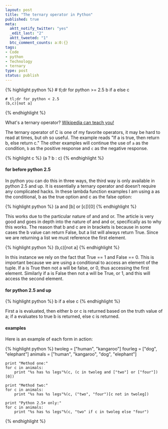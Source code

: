 ```yaml
---
layout: post
title: "The ternary operator in Python"
published: true
meta:
  aktt_notify_twitter: "yes"
  _edit_last: "2"
  aktt_tweeted: "1"
  btc_comment_counts: a:0:{}
tags:
- Code
- python
- Technology
- ternary
type: post
status: publish
---
```


{% highlight python %}
    # tl;dr for python >= 2.5
    b if a else c

    # tl;dr for python < 2.5
    (b,c)[not a]
{% endhighlight %}

What's a ternary operator? [Wikipedia can teach you!](http://en.wikipedia.org/wiki/Ternary_operation)

The ternary operator of C is one of my favorite operators, it may be hard to read at times, but oh so useful. The example reads "If a is true, then return b, else return c." The other examples will continue the use of `a` as the condition, `b` as the positive response and `c` as the negative response.

{% highlight c %}
    (a ? b : c)
{% endhighlight %}

#### for before python 2.5

In python you can do this in three ways, the third way is only available in python 2.5 and up. It is essentially a ternary operator and doesn’t require any complicated hacks. In these lambda function examples I am using a as the conditional, b as the true option and c as the false option:


{% highlight python %}
    (a and [b] or [c])[0]
{% endhighlight %}

This works due to the particular nature of and and or. The article is very good and goes in depth into the nature of and and or, specifically as to why this works. The reason that b and c are in brackets is because in some cases the b value can return False, but a list will always return True. Since we are returning a list we must reference the first element.

{% highlight python %}
    (b,c)[not a]
{% endhighlight %}

In this instance we rely on the fact that True == 1 and False == 0. This is important because we are using a conditional to access an element of the tuple. If a is True then not a will be false, or 0, thus accessing the first element. Similarly if a is False then not a will be True, or 1, and this will access the second element.

#### for python 2.5 and up

{% highlight python %}
    b if a else c
{% endhighlight %}

First a is evaluated, then either b or c is returned based on the truth value of a; if a evaluates to true b is returned, else c is returned.


#### examples

Here is an example of each form in action:

{% highlight python %}
    twoleg = ["human", "kangaroo"]
    fourleg = ["dog", "elephant"]
    animals = ["human", "kangaroo", "dog", "elephant"]

    print "Method one:"
    for c in animals:
        print "%s has %s legs"%(c, (c in twoleg and ["two"] or ["four"])[0])

    print "Method two:"
    for c in animals:
        print "%s has %s legs"%(c, ("two", "four")[c not in twoleg])

    print "Python 2.5+ only:"
    for c in animals:
        print "%s has %s legs"%(c, "two" if c in twoleg else "four")
{% endhighlight %}

